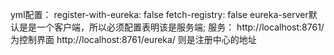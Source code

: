 yml配置：
    register-with-eureka: false
    fetch-registry: false
    eureka-server默认是是一个客户端，所以必须配置表明该是服务端;
服务：
    http://localhost:8761/ 为控制界面
    http://localhost:8761/eureka/ 则是注册中心的地址